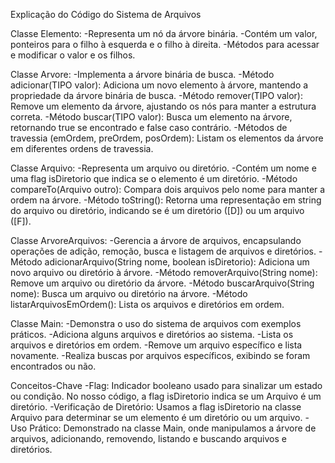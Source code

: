 Explicação do Código do Sistema de Arquivos

Classe Elemento:
-Representa um nó da árvore binária.
-Contém um valor, ponteiros para o filho à esquerda e o filho à direita.
-Métodos para acessar e modificar o valor e os filhos.

Classe Arvore:
-Implementa a árvore binária de busca.
-Método adicionar(TIPO valor): Adiciona um novo elemento à árvore, mantendo a propriedade da árvore binária de busca.
-Método remover(TIPO valor): Remove um elemento da árvore, ajustando os nós para manter a estrutura correta.
-Método buscar(TIPO valor): Busca um elemento na árvore, retornando true se encontrado e false caso contrário.
-Métodos de travessia (emOrdem, preOrdem, posOrdem): Listam os elementos da árvore em diferentes ordens de travessia.

Classe Arquivo:
-Representa um arquivo ou diretório.
-Contém um nome e uma flag isDiretorio que indica se o elemento é um diretório.
-Método compareTo(Arquivo outro): Compara dois arquivos pelo nome para manter a ordem na árvore.
-Método toString(): Retorna uma representação em string do arquivo ou diretório, indicando se é um diretório ([D]) ou um arquivo ([F]).

Classe ArvoreArquivos:
-Gerencia a árvore de arquivos, encapsulando operações de adição, remoção, busca e listagem de arquivos e diretórios.
-Método adicionarArquivo(String nome, boolean isDiretorio): Adiciona um novo arquivo ou diretório à árvore.
-Método removerArquivo(String nome): Remove um arquivo ou diretório da árvore.
-Método buscarArquivo(String nome): Busca um arquivo ou diretório na árvore.
-Método listarArquivosEmOrdem(): Lista os arquivos e diretórios em ordem.

Classe Main:
-Demonstra o uso do sistema de arquivos com exemplos práticos.
-Adiciona alguns arquivos e diretórios ao sistema.
-Lista os arquivos e diretórios em ordem.
-Remove um arquivo específico e lista novamente.
-Realiza buscas por arquivos específicos, exibindo se foram encontrados ou não.

Conceitos-Chave
-Flag: Indicador booleano usado para sinalizar um estado ou condição. No nosso código, a flag isDiretorio indica se um Arquivo é um diretório.
-Verificação de Diretório: Usamos a flag isDiretorio na classe Arquivo para determinar se um elemento é um diretório ou um arquivo.
-Uso Prático: Demonstrado na classe Main, onde manipulamos a árvore de arquivos, adicionando, removendo, listando e buscando arquivos e diretórios.
